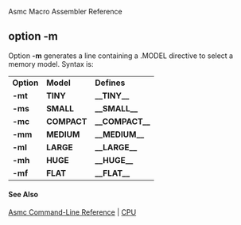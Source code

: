 Asmc Macro Assembler Reference

## option -m

Option **-m** generates a line containing a .MODEL directive to select a memory model. Syntax is:

<table>
<tr><td><b>Option</b></td><td><b>Model</b></td><td><b>Defines</b></td></tr>
<tr><td><b>-mt</b></td><td><b>TINY</b></td><td><b>__TINY__</b></td></tr>
<tr><td><b>-ms</b></td><td><b>SMALL</b></td><td><b>__SMALL__</b></td></tr>
<tr><td><b>-mc</b></td><td><b>COMPACT</b></td><td><b>__COMPACT__</b></td></tr>
<tr><td><b>-mm</b></td><td><b>MEDIUM</b></td><td><b>__MEDIUM__</b></td></tr>
<tr><td><b>-ml</b></td><td><b>LARGE</b></td><td><b>__LARGE__</b></td></tr>
<tr><td><b>-mh</b></td><td><b>HUGE</b></td><td><b>__HUGE__</b></td></tr>
<tr><td><b>-mf</b></td><td><b>FLAT</b></td><td><b>__FLAT__</b></td></tr>
</table>

#### See Also

[Asmc Command-Line Reference](readme.md) | [CPU](option-cpu.md)
